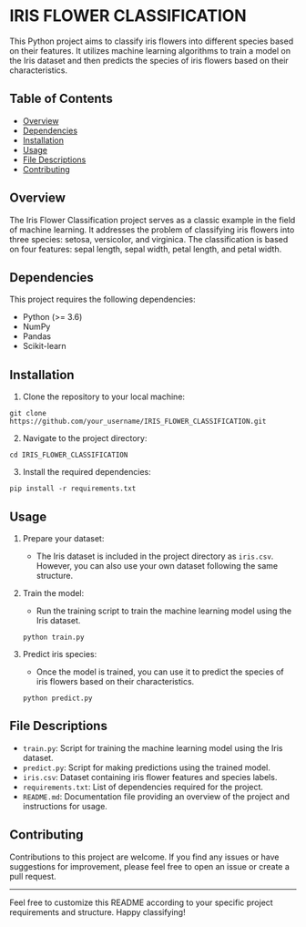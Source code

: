 # IRIS FLOWER CLASSIFICATION

This Python project aims to classify iris flowers into different species based on their features. It utilizes machine learning algorithms to train a model on the Iris dataset and then predicts the species of iris flowers based on their characteristics.

## Table of Contents
- [Overview](#overview)
- [Dependencies](#dependencies)
- [Installation](#installation)
- [Usage](#usage)
- [File Descriptions](#file-descriptions)
- [Contributing](#contributing)


## Overview

The Iris Flower Classification project serves as a classic example in the field of machine learning. It addresses the problem of classifying iris flowers into three species: setosa, versicolor, and virginica. The classification is based on four features: sepal length, sepal width, petal length, and petal width.

## Dependencies

This project requires the following dependencies:

- Python (>= 3.6)
- NumPy
- Pandas
- Scikit-learn

## Installation

1. Clone the repository to your local machine:

```
git clone https://github.com/your_username/IRIS_FLOWER_CLASSIFICATION.git
```

2. Navigate to the project directory:

```
cd IRIS_FLOWER_CLASSIFICATION
```

3. Install the required dependencies:

```
pip install -r requirements.txt
```

## Usage

1. Prepare your dataset:
   - The Iris dataset is included in the project directory as `iris.csv`. However, you can also use your own dataset following the same structure.

2. Train the model:
   - Run the training script to train the machine learning model using the Iris dataset.
   ```
   python train.py
   ```

3. Predict iris species:
   - Once the model is trained, you can use it to predict the species of iris flowers based on their characteristics.
   ```
   python predict.py
   ```

## File Descriptions

- `train.py`: Script for training the machine learning model using the Iris dataset.
- `predict.py`: Script for making predictions using the trained model.
- `iris.csv`: Dataset containing iris flower features and species labels.
- `requirements.txt`: List of dependencies required for the project.
- `README.md`: Documentation file providing an overview of the project and instructions for usage.

## Contributing

Contributions to this project are welcome. If you find any issues or have suggestions for improvement, please feel free to open an issue or create a pull request.



---

Feel free to customize this README according to your specific project requirements and structure. Happy classifying!
